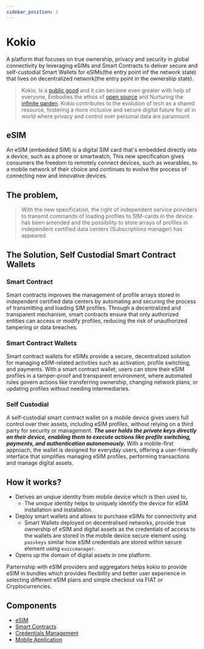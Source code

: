 ```yaml
---
sidebar_position: 1
---
```


# Kokio

A platform that focuses on true ownership, privacy and security in global connectivity by leveraging eSIMs and Smart Contracts to deliver secure and self-custodial Smart Wallets for eSIMs(the entry point inf the network state) that lives on decentralized network(the entry point in the ownership state).

> Kokio,
> Is a [public good](https://en.wikipedia.org/wiki/Public_good) and it can become even greater with help of everyone,
> Embodies the ethos of [open source](https://en.wikipedia.org/wiki/Open-source_software) and
> Nurturing the [infinite garden](https://ethereum.foundation/infinitegarden).
> Kokio contributes to the evolution of tech as a shared resource, fostering a more inclusive and secure digital future for all in world where privacy and control over personal data are paramount.

## eSIM

An eSIM (embedded SIM) is a digital SIM card that's embedded directly into a device, such as a phone or smartwatch, This new specification gives consumers the freedom to remotely connect devices, such as wearables, to a mobile network of their choice and continues to evolve the process of connecting new and innovative devices.

## The problem,

> With the new specification, the right of independent service providers to transmit commands of loading profiles to SIM-cards in the device has been amended and the possibility to store arrays of profiles in independent certified data centers (Subscriptions manager) has appeared.

## The Solution, Self Custodial Smart Contract Wallets

### Smart Contract

Smart contracts improves the management of profile arrays stored in independent certified data centers by automating and securing the process of transmitting and loading SIM profiles.
Through a decentralized and transparent mechanism, smart contracts ensure that only authorized entities can access or modify profiles, reducing the risk of unauthorized tampering or data breaches.

### Smart Contract Wallets

Smart contract wallets for eSIMs provide a secure, decentralized solution for managing eSIM-related activities such as activation, profile switching, and payments. With a smart contract wallet, users can store their eSIM profiles in a tamper-proof and transparent environment, where automated rules govern actions like transferring ownership, changing network plans, or updating profiles without needing intermediaries.

### Self Custodial

A self-custodial smart contract wallet on a mobile device gives users full control over their assets, including eSIM profiles, without relying on a third party for security or management. _**The user holds the private keys directly on their device, enabling them to execute actions like profile switching, payments, and authentication autonomously.**_
With a mobile-first approach, the wallet is designed for everyday users, offering a user-friendly interface that simplifies managing eSIM profiles, performing transactions and manage digital assets.

## How it works?

- Derives an unqiue identity from mobile device which is then used to,
  - The unique identity helps to uniquely identify the device for eSIM installation and installation.
- Deploy smart wallets and allows to purchase eSIMs for connectivity and
  - Smart Wallets deployed on decentralised networks, provide true ownership of eSIM and digital assets as the credentials of access to the wallets are stored in the mobile device secure element using `passkeys` similar how eSIM credentials are stored within secure element using `euiccmanager`.
- Opens up the domain of digital assets in one platform.

Parternship with eSIM providers and aggregators helps kokio to provide eSIM in bundles which provides flexibility and better user experience in selecting different eSIM plans and simple checkout via FIAT or Cryptocurrencies.

## Components

- [eSIM](https://github.com/Blockchain-Powered-eSIM/eSIM-Wallet/wiki/eSIM-and-Key-Integration-Point)
- [Smart Contracts](https://github.com/Blockchain-Powered-eSIM/smart-contract-suite)
- [Credentials Management](https://github.com/Blockchain-Powered-eSIM/eSIM-Wallet/wiki/Key-Management)
- [Mobile Application](https://github.com/Blockchain-Powered-eSIM/eSIM-Wallet/wiki)
